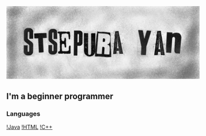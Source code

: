 ![Header](https://github.com/Januszydze/Januszydze/blob/main/header.JPEG)

## I'm a beginner programmer

### Languages
[!Java](https://img.shields.io/badge/-Java-090909?style=for-the-badge&logo=java)
[!HTML](https://img.shields.io/badge/-HTML-090909?style=for-the-badge&logo=html)
[!C++](https://img.shields.io/badge/-C++-090909?style=for-the-badge&logo=c%2b%2b&logoColor=6296CC)
